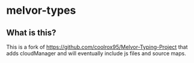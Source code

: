 # melvor-types

## What is this?

This is a fork of https://github.com/coolrox95/Melvor-Typing-Project that adds cloudManager and will eventually include js files and source maps.
